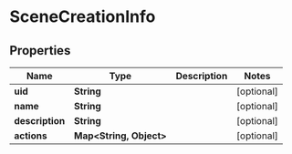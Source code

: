 
# SceneCreationInfo

## Properties
Name | Type | Description | Notes
------------ | ------------- | ------------- | -------------
**uid** | **String** |  |  [optional]
**name** | **String** |  |  [optional]
**description** | **String** |  |  [optional]
**actions** | **Map&lt;String, Object&gt;** |  |  [optional]



